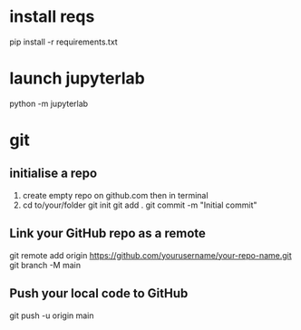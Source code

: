 # install reqs
pip install -r requirements.txt

# launch jupyterlab
python -m jupyterlab

# git 
## initialise a repo
1. create empty repo on github.com then in terminal 
2. cd to/your/folder
git init
git add .
git commit -m "Initial commit"
## Link your GitHub repo as a remote
git remote add origin https://github.com/yourusername/your-repo-name.git
git branch -M main
## Push your local code to GitHub
git push -u origin main
